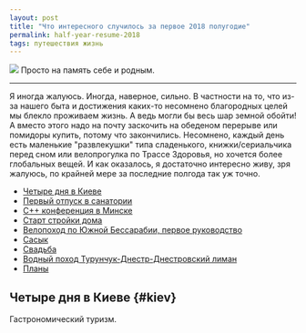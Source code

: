 ```yaml
---
layout: post
title: "Что интересного случилось за первое 2018 полугодие"
permalink: half-year-resume-2018
tags: путешествия жизнь
---
```


![](https://lh3.googleusercontent.com/B0Orxo_Wb2HnNbdtkZzfm_fMDShQq0GqSv0yRzq4-lyoAVRkzFGyL5aUjir73ohXMeaMcfq78Eg7RxbJxt-F9IoI2NaZF9hoWdE91QH62xSsbEcXKbM8pRUy8Nr0KQmeh_2OP0BQKw=w1185-h790-no)
Просто на память себе и родным.

---

<script type="text/javascript" src="/public/js/jssor.slider.min.js"></script>

Я иногда жалуюсь. Иногда, наверное, сильно. В частности на то, что из-за нашего быта и достижения каких-то несомнено благородных целей мы блекло проживаем жизнь. А ведь могли бы весь шар земной обойти! А вместо этого надо на почту заскочить на обеденом перерыве или помидоры купить, потому что закончились.
Несомнено, каждый день есть маленькие "развлекушки" типа сладенького, книжки/сериальчика перед сном или велопрогулка по Трассе Здоровья, но хочется более глобальных вещей. И как оказалось, я достаточно интересно живу, зря жалуюсь, по крайней мере за последние полгода так уж точно.

- [Четыре дня в Киеве](#kiev)
- [Первый отпуск в санатории](#sanatorium)
- [C++ конференция в Минске](#corehard_spring)
- [Старт стройки дома](#building)
- [Велопоход по Южной Бессарабии, первое руководство](#bike_trip)
- [Сасык](#Sasyk_Lagoon)
- [Свадьба](#wedding)
- [Водный поход Турунчук-Днестр-Днестровский лиман](#water_trip)
- [Планы](#plans)

## Четыре дня в Киеве	{#kiev}

Гастрономический туризм.

<div id="slider1" style="position: relative; margin: 0 auto; top: 0px; left: 0px; width: 720px; height: 480px; overflow: hidden; visibility: hidden;">
    <div data-u="slides" style="cursor: default; position: relative; top: 0px; left: 0px; width: 720px; height: 480px; overflow: hidden;">
        
        <div data-p="112.50" style="display: none;"> <img data-u="image" src="
        https://lh3.googleusercontent.com/ti_vZL0mZYjOXCUhug5l0GeN5BQrFvODsRApkmxZyW2fbIHkaXX8Huu1vFB9W558Sc8l2ATwJTaYgs6c16ufktuJRxykSr7QZcmtHmf6kAoOkCLRKqWZg4WmH-aUsKERRIHyf-dc1Q=w1316-h987-no
        " /> </div>
        
        <div data-p="112.50" style="display: none;"> <img data-u="image" src="
        https://lh3.googleusercontent.com/BALAg4TvEbXBoBwJMlGZ_QT9rM4XjaAPQeLSzKLIdGkEFbKKSToYzbkf-efmQLPPQIs5B1zusdpO2BEx9mlyJZ4MCds-MverCtSE1yht0l4AiZP83GDymwpHrMV-BhcvBLTEmSYnzQ=w1053-h790-no
        " /> </div>

        <div data-p="112.50" style="display: none;"> <img data-u="image" src="
        https://lh3.googleusercontent.com/CGTULYNivIN-JKZOqjjdu6-Ye4sEg0Otb4TUfm0OeZj3ek51cUfvxfQ8nG0SvUscKuibZM7jB97kd6oeNlyAMh8kUQfZcWj4dN3hrrURJb0u3bipa-x77qMuX-Z-g1HhZge9L4ngGg=w1316-h987-no
        " /> </div>
    </div>
    <!-- Bullet Navigator -->
    <div data-u="navigator" class="jssorb01" style="bottom:16px;right:10px;"> <div data-u="prototype" style="width:10px;height:10px;"></div> </div>
    <!-- Arrow Navigator -->
    <span data-u="arrowleft" class="jssora05l" style="top:123px;left:8px;width:40px;height:40px;" data-autocenter="2"></span>
    <span data-u="arrowright" class="jssora05r" style="top:123px;right:8px;width:40px;height:40px;" data-autocenter="2"></span>
</div><p></p><p></p>
<span class="signed-image">Гидропорт</span>

![](https://lh3.googleusercontent.com/5wzpMZZMrYWjN8bGhbRuqZMWPK1OZMWDuLVqMkld_kS-NRUKrEj5jM1lX3NeDEHkWbNog2Hb4cxW9w0Tf7guODRHs8DOM5GoXom0-IqZyBep5eM211jvjdzhnfzUyrMEvLecES1Zzg=w1053-h790-no)
самый лучший кофе

<div id="slider2" style="position: relative; margin: 0 auto; top: 0px; left: 0px; width: 720px; height: 480px; overflow: hidden; visibility: hidden;">
    <div data-u="slides" style="cursor: default; position: relative; top: 0px; left: 0px; width: 720px; height: 480px; overflow: hidden;">
        
        <div data-p="112.50" style="display: none;"> <img data-u="image" src="
        https://lh3.googleusercontent.com/cHSeDBdN3UJQAp_2mYgBF0Oit-CSxSp0NLaN1QP3eS29dhFxyO_C4gcynPgEASHomgtBUo3X0_xPnaCFPr8o3zuPe7xGU5So-vrsZQ0dqZ8sEJ6FcZBKTNjjegB3nZOeutBYGSUmtw=w1316-h987-no
        " /> </div>
        
        <div data-p="112.50" style="display: none;"> <img data-u="image" src="
        https://lh3.googleusercontent.com/YOqIPDAvmo_rwAY19IFWwdEr6yUUWL4zbvsiu6JZopxjWqoBKcoKt9DtVcVBYHeelz6m_F1QXIwCs1DEUt0PfItcL-x5vrbanu6fs2aO6fRWESh1O8-WLeZItibFXnqTAQcvBPpSLA=w1316-h987-no
        " /> </div>
    </div>
    <!-- Bullet Navigator -->
    <div data-u="navigator" class="jssorb01" style="bottom:16px;right:10px;"> <div data-u="prototype" style="width:10px;height:10px;"></div> </div>
    <!-- Arrow Navigator -->
    <span data-u="arrowleft" class="jssora05l" style="top:123px;left:8px;width:40px;height:40px;" data-autocenter="2"></span>
    <span data-u="arrowright" class="jssora05r" style="top:123px;right:8px;width:40px;height:40px;" data-autocenter="2"></span>
</div><p></p><p></p>
<span class="signed-image">Дикий театр</span>


Были на балете в Национальной опере - жутко не понравилось:(

<div id="slider3" style="position: relative; margin: 0 auto; top: 0px; left: 0px; width: 720px; height: 480px; overflow: hidden; visibility: hidden;">
    <div data-u="slides" style="cursor: default; position: relative; top: 0px; left: 0px; width: 720px; height: 480px; overflow: hidden;">
        
        <div data-p="112.50" style="display: none;"> <img data-u="image" src="
        https://lh3.googleusercontent.com/OFA0DjGS7LBgf6NZra8QQ7pkZBnjCAtDjVdjyPQI7GQZgeR8gkO5dszp8CNpgiRfXKBEgk-Fndbgwqw9lpkwwJxCv6g8i_YJ0b4XVNKfTEhfokAGazUxFGrdmpP01fHDxEFrvxVeaw=w1316-h987-no
        " /> </div>
        
        <div data-p="112.50" style="display: none;"> <img data-u="image" src="
        https://lh3.googleusercontent.com/GRrcmA3VcGl2YIjhjTPY2MnF4yX5Tte7K375wt2Zojh0h1cVLER5aG0rxcGYkES_zsUxV7BIv450ZPVs8W6457RA5v1hagYK7vwIjIBRD7dSrUXIzJ6ObfLzBAJlweyNpwFavGB1pw=w1316-h987-no
        " /> </div>
    </div>
    <!-- Bullet Navigator -->
    <div data-u="navigator" class="jssorb01" style="bottom:16px;right:10px;"> <div data-u="prototype" style="width:10px;height:10px;"></div> </div>
    <!-- Arrow Navigator -->
    <span data-u="arrowleft" class="jssora05l" style="top:123px;left:8px;width:40px;height:40px;" data-autocenter="2"></span>
    <span data-u="arrowright" class="jssora05r" style="top:123px;right:8px;width:40px;height:40px;" data-autocenter="2"></span>
</div><p></p><p></p>
<span class="signed-image">Музей Булгакова</span>

Зомби:
![](https://lh3.googleusercontent.com/kLWUWmK52jsIaoQj_mw3ZA61oBdZ6Wi3GLYt0OeGiVcmoPhCRI29DoutDnRLyHMK724E8xV4u5dLECqjY-dLCMYN6cnMvojDl6QrbTE2KVdrZYktcMMhTJ-_cjY-csVSoUt3jYM4tA=w741-h987-no)

## Санаторий {#sanatorium}

<div id="slider4" style="position: relative; margin: 0 auto; top: 0px; left: 0px; width: 720px; height: 480px; overflow: hidden; visibility: hidden;">
    <div data-u="slides" style="cursor: default; position: relative; top: 0px; left: 0px; width: 720px; height: 480px; overflow: hidden;">
        
        <div data-p="112.50" style="display: none;"> <img data-u="image" src="
		https://lh3.googleusercontent.com/FOmf017tIOTt3yCm6xGd-0vHAOXCyq6MHO7EBSMg9ZU7BjffByhtVmTXe_zSfxuNMhFUKL-XQI_WkLl4t4ziR1ixh-ZAUjstf18M7oG6sh1m43o53gtldMjXXe3v6cirXzSwo7hCkQ=w1316-h987-no
        " /> </div>
        
        <div data-p="112.50" style="display: none;"> <img data-u="image" src="
		https://lh3.googleusercontent.com/1ubdz6v1ifCUGc3BHMOiebnf0oSEzkpH_TfhB1tjIvIIlcYcTo_8zAXE9R1mDboTJ70OMRaLB7A4bVwnms77smxp3H5adJ3xJO9VSvShXTcSxsZnvtkJ7Wy1zaTc5pKvJCmkumYBAw=w1316-h987-no
        " /> </div>

        <div data-p="112.50" style="display: none;"> <img data-u="image" src="
		https://lh3.googleusercontent.com/dZ7SP7JFQsgMF1ZASM7t-noFvWQCTUfN8RrKXalfOxU_7dvqp8QKHMy4hNwapmRG45RBkaMZoiX131NXrXdYBaFoO7eyAuxmR_Mvgd9Woo0pKoBSQv344pRyqZTP3ZTE0UXerkqylA=w1316-h987-no
        " /> </div>

        <div data-p="112.50" style="display: none;"> <img data-u="image" src="
		https://lh3.googleusercontent.com/hXprpGE4gYDkPA4yTDofMM6Ko7ulksNeQkRA8HJ5s1dXvJPAAaxIegkosrhSeo6mDINhY5p4BVRGwGvHWTfJxFmLZCdv3Y90SlfB3HLkqVXcz_58ujgRF3xsOdu9QqoaWFskU3VC_g=w1316-h987-no
        " /> </div>

        <div data-p="112.50" style="display: none;"> <img data-u="image" src="
		https://lh3.googleusercontent.com/y0uTcCCWgV4Rgc46iDCYRFZ0PXwcnfNwVjWtTkwYJlqu3_cb94sjCxBWb-rRY471TAyW6xD_TA175d56S6IrX44AdpQ_7eQDPvI-CAxQniHwq9vc0uu3nM2Mk9a8fWpR5hc3o4-dbA=w1316-h987-no
        " /> </div>
    </div>
    <!-- Bullet Navigator -->
    <div data-u="navigator" class="jssorb01" style="bottom:16px;right:10px;"> <div data-u="prototype" style="width:10px;height:10px;"></div> </div>
    <!-- Arrow Navigator -->
    <span data-u="arrowleft" class="jssora05l" style="top:123px;left:8px;width:40px;height:40px;" data-autocenter="2"></span>
    <span data-u="arrowright" class="jssora05r" style="top:123px;right:8px;width:40px;height:40px;" data-autocenter="2"></span>
</div><p></p><p></p>

![](https://lh3.googleusercontent.com/0mWlSRisNAV3kYLojhjP2lWfLHlTxdO7a5qCaPfAqvHpY4yXpHm6dWFLOJqWLl8-N_K0a9nVMtYCbWDFRGjDq1HvQtwfBM9pItqWAeUPk60hGWJcrj0k-_FmfDjiXxHW4WwAL5utTA=w741-h987-no)


В размеренности процедур и питании по рассписанию есть какой-то свой кайф. Оздоровительный праздник души и тела

## C++ конференция в Минске	{#corehard_spring}
![](https://lh3.googleusercontent.com/Bnn9IOHF0wZhpqLvJonkxWk46J3AGnbBzGWs8BRtVwmecx6F0rXXZnRqDn2OkZE3FgworeqzI_Z0jut8FHTOlF3tVhNC2dB_RnKhB6GlCdtxq2WA549oaWn759RgCX4_xFrbSQCwBQ=w1316-h987-no)
![](https://lh3.googleusercontent.com/rDjlu4YjJKVu-wIa3RHa3TVy0Mza_7z4LRI2qeOSiBeQAwGbDlQbi28BzJ-0Cg1w7_JGZUd4hMhuqW_jIKxqzOE4coJtZPEpL6yOTHsFC-R8Il3hj1erQPFE9tXFxXNh1G-Q1r2Lyg=w1480-h987-no)

## Старт стройки дома 	{#building}
В конце апреля стартовали работы по постройке семейного дома. Вещь глобальнее некуда:). Не могу сказать что это событие попадает под категорию "развлекушек", но увлекательно. И чем дальше, тем больше. Хотя еще год назад было страшно до усрачки.
Подготовка к этому событию началась больше года назад.

<div id="slider5" style="position: relative; margin: 0 auto; top: 0px; left: 0px; width: 720px; height: 480px; overflow: hidden; visibility: hidden;">
    <div data-u="slides" style="cursor: default; position: relative; top: 0px; left: 0px; width: 720px; height: 480px; overflow: hidden;">
        
        <div data-p="112.50" style="display: none;"> <img data-u="image" src="
		https://lh3.googleusercontent.com/e0t1c4NG_Zxz6jwtQ_ZWsfA0mPtgFlKBbERqushkYu4CoGQYYgKcvjp9SQ2RtIXdZJ1CEKejqdYv3rvjE35IeORy0MWVrcz8CSyTsR4YOsZT40KdtZ-McIWRWpl9CHNwi2hxfq-Q5g=w1316-h987-no
        " /> </div>
        
        <div data-p="112.50" style="display: none;"> <img data-u="image" src="
		https://lh3.googleusercontent.com/ZIWlyhfj2fNM2m_M75vs9Se6nmLGTE1QtID2tsoOXLlfP1w1TxzjmmeSiDrGsOgrwDLvIaM9jihyjIwpE57JhP4vncA3DJNZdaTplGG5Dk-Fwmag1wVsvdYLgrYHFpicE6ZXOqUXfQ=w1316-h987-no
        " /> </div>

        <div data-p="112.50" style="display: none;"> <img data-u="image" src="
		https://lh3.googleusercontent.com/1XkxVuKfu0lTkMBRmc6qnjIKZlXgKoKC3uw-C81bZSo19BdgVU4SA24saxZ3br98tw5dyKJU_0_7Jh7UOWZgPD0l8oWbYWnI5RNH5BgDrPOXSyI-EUf1pXkhrI66oB7zQgKcbvMbiQ=w1316-h987-no
        " /> </div>

        <div data-p="112.50" style="display: none;"> <img data-u="image" src="
		https://lh3.googleusercontent.com/h_4M_0iY1YiLusSCa9A4ID8rMa6KTapKLBsTiUJs7z2nTzgkr6PEO2f_TCKWzW7CJeUNu58cR5tIkLyNXeXKvC83beU1ebn1e23ujTlIVed4pWXKpYyUotLkfsLWSBiEJQOW0sggdA=w1053-h790-no
        " /> </div>

        <div data-p="112.50" style="display: none;"> <img data-u="image" src="
		https://lh3.googleusercontent.com/QXIxlIJ98CTJfYSBVxSn-DBd0tC1D7TFIwam-CpSHGi_zmxd0XzVaAhICz-cD9f3vCCTtfQFltRTIdOJE3Gk9LA1s6WyvfJntHi5JYDlbcg3bpBJqpSRepo6hqoi9EOnJBRJIY3Y0w=w1316-h987-no
        " /> </div>
        
        <div data-p="112.50" style="display: none;"> <img data-u="image" src="
		https://lh3.googleusercontent.com/psSzgca84qp-qxir9WmcP0rHj0isKHYyzcE4qwz6QskD_HQYOlGtzvEldoVzw1LoqeAdCVxJb49qLgcY_eBwgP1gU-gOdR5wltmqZZzWdoHeUWaVMBP0_DpEFJq38_6tkVG9ECrqhQ=w1053-h790-no
        " /> </div>
        
        <div data-p="112.50" style="display: none;"> <img data-u="image" src="
		https://lh3.googleusercontent.com/ae0dFIvJuyRqjlz-o7430ezHSGQHDlxxvNvihgLGIYiwN2gpNeRkuCFYHA1XX5UI4zQ1NTCtTbsIFJN7ZCdlQY-APC9ums20nw4nnWuoL3qOiCJF227zmfCU-qW02w_t7hL-E-uZrw=w1053-h790-no
        " /> </div>
        
        <div data-p="112.50" style="display: none;"> <img data-u="image" src="
		https://lh3.googleusercontent.com/K759tZ9q1_OJbHqpnN9yTgYwJ2-GwRrmlghlSZkXKsSrRWNlETbVmCn7616RqaGpHgSc29LCqVKXfGT1j7N1BvLdVnJbRZFTJa8wRExR_AScvO1BxP0i9pQoHx_dr8Al3S4m57aW6Q=w1053-h790-no
        " /> </div>
        
        <div data-p="112.50" style="display: none;"> <img data-u="image" src="
		https://lh3.googleusercontent.com/F1n8z4M1zMHhQ9skxz-fe1WxOf_nBroCqSRuVeeUfL7YWrIPjaJ45e8AtvPHQUUwwyE70_Iw2EvAVzNZ82jdAY_lsez0gITCmvrsfou-fXKnY662AM3bbgjZUcAUQzG8LO_C5Q7S0Q=w1053-h790-no
        " /> </div>
        
        <div data-p="112.50" style="display: none;"> <img data-u="image" src="
		https://lh3.googleusercontent.com/We0C-phBCtDXo1IqaitmuoWSM2sIDztTZOI1XfgZL6fdmMle_XVWodhbIadXS6M27Dd2IlZ6raph2RePUvu7xn83mY1K1PPmhwmEKcB_wLIY9Y-_-6j1yWos5s9GiOogcWsLqWOvbg=w1316-h987-no
        " /> </div>
        
        <div data-p="112.50" style="display: none;"> <img data-u="image" src="
		https://lh3.googleusercontent.com/0p0PJDoQv2MZIbPpEq10oh93fCpY-dK4thDppmwpnFvjSjTNK2h_nu2GVWOt4QBHYhROA8zPmBAInKpHZ92sTL_EpwHcIRwaIBvZf56VosbMly2DIhbN9vQeNiQMfsnIUGvzqRoNzQ=w1053-h790-no
        " /> </div>
    </div>
    <!-- Bullet Navigator -->
    <div data-u="navigator" class="jssorb01" style="bottom:16px;right:10px;"> <div data-u="prototype" style="width:10px;height:10px;"></div> </div>
    <!-- Arrow Navigator -->
    <span data-u="arrowleft" class="jssora05l" style="top:123px;left:8px;width:40px;height:40px;" data-autocenter="2"></span>
    <span data-u="arrowright" class="jssora05r" style="top:123px;right:8px;width:40px;height:40px;" data-autocenter="2"></span>
</div><p></p><p></p>


## Велопоход по Южной Бессарабии, первое руководство	{#bike_trip}

![](https://lh3.googleusercontent.com/sJo3YMsq49MpApxIKHCel-0-Z_u_IhgZo_BO5NIpYrfyiqtvDKgRRBQPm_z_7pQ_O1CUKCLPWkm89G6WnTQ5yo0SQ2xwIzIKsz23oKWx1w4hwPtJSViwej65Vx_1Nc6Ptzq64aq7JQ=w1185-h790-no)
![](https://lh3.googleusercontent.com/q1MlUidbebBHWCRbKikM1h6GV4a8gULkP7NJtRQlomoYNok0ZSOzFjg7yPvKFIP6IjDrc_N4S96YKFZJulohaovW_xd1Iu9FCeipARuC42pROo6Lqnm5D7PSCHtudkq88nRV7mj_lw=w1185-h790-no)
![](https://lh3.googleusercontent.com/B0Orxo_Wb2HnNbdtkZzfm_fMDShQq0GqSv0yRzq4-lyoAVRkzFGyL5aUjir73ohXMeaMcfq78Eg7RxbJxt-F9IoI2NaZF9hoWdE91QH62xSsbEcXKbM8pRUy8Nr0KQmeh_2OP0BQKw=w1185-h790-no)
![](https://lh3.googleusercontent.com/qSG398fnNDSYnVjUixBbKu_LiyAWZYIMqjmTxHFVHo3Usbr0AblA8gS7m9yytMfiq7vkZSYW_yj8JSrZB6M-KxrYDgiGMMLoYMK9l7la88B2OQzuREWNVPvuiniCrHtrNAgu4VJWTg=w1481-h987-no)
![](https://lh3.googleusercontent.com/L10F0Yesgp8dVhSqbEfxQEgyEd1yTAotvGXPSYjuysbGkplgjDR67xT0fEtpWs-mbhfiLu1f_gEQMYayOxMa_x1TFmpVe31wtlL1kLL6XFWtRflxJKinh47k86rzty2W62sOl9PlcA=w1053-h790-no)
[![](https://lh3.googleusercontent.com/UN-oRDUBkStnXEw-UeNuNiXd3vvWHDoQ-0CrzK6Q3Erij9dUcrhkk6Pij5D7ymKiJiIFpfVnoblXzaDi8jjLUkDUVJrAAMfY7IfXQj-Qdd9AJqfYsmmJIUdXIS_5vF7cyjRVeYN0-g=w1440-h410-no "Изображение кликабельно")](https://lh3.googleusercontent.com/UN-oRDUBkStnXEw-UeNuNiXd3vvWHDoQ-0CrzK6Q3Erij9dUcrhkk6Pij5D7ymKiJiIFpfVnoblXzaDi8jjLUkDUVJrAAMfY7IfXQj-Qdd9AJqfYsmmJIUdXIS_5vF7cyjRVeYN0-g=w2048)
![](https://lh3.googleusercontent.com/LkzB-Q6frkaxjtKFNSONHD7uNvu7hIhHXgV7DzPlFBQV0X0f4DVK1jeG68wfy5Z3vh-H0sO1KiWDOpzD8euDSsbAWH6qo9Isnlk3YeS5GO8H4txUTljQ8KXjMPuwswqrw7-RykaRSA=w1481-h987-no)
![](https://lh3.googleusercontent.com/ZUWOj_4bOhDYlsTpz1RSiNi53yc1I6oBSZbmpOSBQcibZr6TTvzvtOeUmOTBhMvVOV6s_qTwKj1BOd6BIiFhkjvBXwCs4wYngu47yQ78iJkAawAy5ml17UrvHbsAKC8yqxMOe2FO-A=w1185-h790-no)

Маршрут: https://www.gpsies.com/map.do?fileId=qmspivhxdbinjpts, основная концепция движения: вдоль озера Китай с выходом к Дунаю, после паралельное движение против течения реки в сторону Измаила.
Даты: 28.04.2018 - 01.05.2018.

В общем и целом поход прошел успешно. Травм или каких-то явных проблем не было, питание(слава завхозу!) было на высоте, окружающие виды интересные.

Слегка был тяжелый первый день: ранний подъем на поезд в 3 часа ночи(поезд Одесса-Измаил, выход в г. Арциз) и последующий достаточно длинный ходовой день(была цель выехать к о. Китай, чтобы встать там лагерем); большую часть дня было движение против ветра.

Последующие дни были более расслабленные в плане километража и с более красочной картинкой окружающего мира.
Следует учитывать что регион достаточно засушливый, во многих селах нет центрального водопровода, а вода из колодцев не всегда хорошего качества. Например, когда мы были в с. Васильевка, то столкнулись с ситуацией что вода практически закончилась, а набрать не было где. В итоге разжились живительной влагой у местных, которые сами ее собирают во время дождя с крыш, либо заказывают водовозами с соседних сел.
После выхода к Дунаю скорость продвижения значительно замедлилась - хотелось побольше времени провести среди такой красоты; мы устроили что-то вроде полудневки.
Примечательность большей части маршрута в том что это полудикие места, дороги очень плохие(там где есть асфальт, а его очень мало), либо вообще грунтовые. А это значит что автомобильного трафика очень и очень мало. Очень много птиц, все буяет зеленью. Маршрут не очень “волнистый”, в основном ровная дорога, на велосипеде катиться хорошо. 

Последние 10 км маршрута(от села Кислица) по направлению в Измаил идут по неплохому асфальту, через ряд сел. В самом Измаиле, после завершения маршрута, была культурная программа, посетили:
 - Диорама “Штурм крепости Измаил”
 - Музей миниатюр
 - просто вкусно покушали с красивым видом на набережную


## Сасык	{#Sasyk_Lagoon}
Поездка-медитация. 
[![](https://lh3.googleusercontent.com/RnlBk93ALOKhJReKdFNKzQrme0gV1IOljvpOHd8kWRs527qac_PSeMcTCU_yUbBmYDxyB_RjRdo44tJgkLdUxrbbJancoR5B-BO5V2Z4nL9sEnjrz6KB6Kegbd_R4ae4JBhuSaBqJQ=w1853-h315-no "Изображение кликабельно")](https://lh3.googleusercontent.com/RnlBk93ALOKhJReKdFNKzQrme0gV1IOljvpOHd8kWRs527qac_PSeMcTCU_yUbBmYDxyB_RjRdo44tJgkLdUxrbbJancoR5B-BO5V2Z4nL9sEnjrz6KB6Kegbd_R4ae4JBhuSaBqJQ=w1853-h315-no)

## Свадьба	{#wedding}
![](https://lh3.googleusercontent.com/bD8u_6NLNowTRS0OvwwilgWLQclHdUgIXXdC3kb6bbkdEA4IC37zv5uJ9kgZ2pfNe9nqvKH9LVAwfgrVvcCn-wDXK2KCRZu61fcjPG7EjCjjsQX3qRIpqp2JDTTpY4znroo-GivdgA=w1481-h987-no)
![](https://lh3.googleusercontent.com/Gn5nSg7ek7HgjlVs8DsUkDb46frJyzFEFrweWDDVKPRx1VXeJ4eHbKEn-we2skacJ0XWcBrZphY-DZmCl3JkfSFc9fcp1_dv2D7nDMvbMVUEFU1MM42H6bL9xk58ZfdkPt2bPp5rfA=w1185-h790-no)
![](https://lh3.googleusercontent.com/Q3u1JR2BMF4he_N29ETSMQfLHsDY3TfW2Ys7iqV4Eo02jMKI7NeXY8uN6PNPUEQ-q0bzrqXRGHMQmMSF8AJf7py2oEumRbH-bLw33Xc-DvnREtg8Rvo22D3m4wbER3_J9wHfvNNQLQ=w1481-h987-no)


## Водный поход Турунчук-Днестр-Днестровский лиман	{#water_trip}
![](https://lh3.googleusercontent.com/vfjM3H-5Ij6x0lo67v1TDhrZFW6PPsOKN97OTXIIVgRhCunX4hpEK6VC5YIYxRcTDtUos2e2j224iHUOqi3H-usgw3fPQ4P6mJKzLST0VxGzmtEpG6pthfc5ehJ1iLMcvFR8R_AYAA=w1316-h987-no)
![](https://lh3.googleusercontent.com/Gh_ZJ4P57VmhxkVAY6VGxU2vpCdvXxNrWyVSEwWVFDkEriTbO2KFXQviIrh-lF8doAQ-5ryxVYMNNT_cZf5apur463glGjQYJE0SBVWvdmwXr7nRxCLfM1CovdyWaspMh7IqlVwpIA=w1316-h987-no)
![](https://lh3.googleusercontent.com/MJklkYmDE5ePuR_vAh6GPpRyYotql6dkmoUyl6QLyH3NjFmx0yL4Lmma487bumQ2QGpNQ6PMkzY79g-kXB_NqAkJFJXMi6LxYvkun7EZ4FVLuam41ifIrWsgKLAw7_n74lrvhZYTuQ=w1316-h987-no)
![](https://lh3.googleusercontent.com/KXlI-XvdtXVTAHx0m2HCzzvVcnfpCnxxdXdsHzs1Gk9sUoIg-9b3So_n9_7pqQVpq1O77ru5vRH3XWfQM063OUXrpWqGwhFZhNfdZz4n2AwrGvtlD1TdhRSAl0MTShTBuW-3kgj3mw=w1316-h987-no)

## Планы	{#plans}
Водный выезд
Стамбул
Медовый месяц в ЮВА

<script>
    jssor_1_slider_init("slider1");
    jssor_1_slider_init("slider2");
    jssor_1_slider_init("slider3");
    jssor_1_slider_init("slider4");
    jssor_1_slider_init("slider5");
</script>
